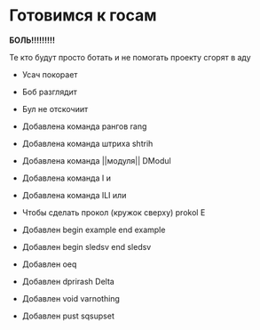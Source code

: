 # Готовимся к госам

**БОЛЬ!!!!!!!!!**

Те кто будут просто ботать и не помогать проекту сгорят в аду

  - Усач покорает
  - Боб разглядит
  - Бул не отскочиит

- Добавлена команда рангов  rang  
- Добавлена команда штриха  shtrih
- Добавлена команда ||модуля||  DModul
- Добавлена команда   I  и
- Добавлена команда   ILI  или
- Чтобы сделать прокол (кружок сверху)  prokol E
- Добавлен  begin example  end example
- Добавлен  begin sledsv  end sledsv
- Добавлен  oeq
- Добавлен   dprirash   Delta
- Добавлен void   varnothing
- Добавлен pust   sqsupset
